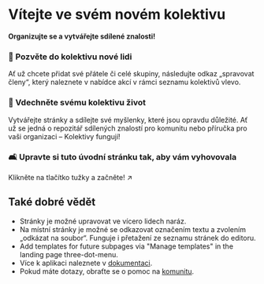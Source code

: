 # Vítejte ve svém novém kolektivu

**Organizujte se a vytvářejte sdílené znalosti!**


### 👥 Pozvěte do kolektivu nové lidi

Ať už chcete přidat své přátele či celé skupiny, následujte odkaz „spravovat členy“, který naleznete v nabídce akcí v rámci seznamu kolektivů vlevo.

### 🌱 Vdechněte svému kolektivu život

Vytvářejte stránky a sdílejte své myšlenky, které jsou opravdu důležité. Ať už se jedná o repozitář sdílených znalostí pro komunitu nebo příručka pro vaši organizaci – Kolektivy fungují!

### 🛋️ Upravte si tuto úvodní stránku tak, aby vám vyhovovala

Klikněte na tlačítko tužky a začněte! ↗️


## Také dobré vědět

* Stránky je možné upravovat ve vícero lidech naráz.
* Na místní stránky je možné se odkazovat označením textu a zvolením „odkázat na soubor“. Funguje i přetažení ze seznamu stránek do editoru.
* Add templates for future subpages via "Manage templates" in the landing page three-dot-menu.
* Více k aplikaci naleznete v [dokumentaci](https://nextcloud.github.io/collectives/).
* Pokud máte dotazy, obraťte se o pomoc na [komunitu](https://help.nextcloud.com/c/apps/collectives/174).
